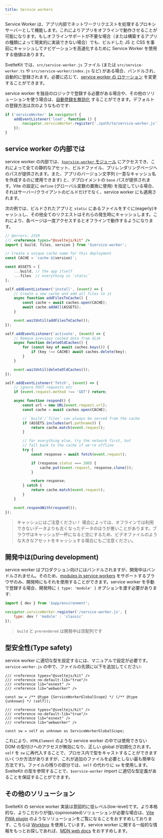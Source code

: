 ```yaml
---
title: Service workers
---
```


Service Worker は、アプリ内部でネットワークリクエストを処理するプロキシサーバーとして機能します。これによりアプリをオフラインで動作させることが可能になります。もしオフラインサポートが不要な場合（または構築するアプリの種類によって現実的に実装できない場合）でも、ビルドした JS と CSS を事前にキャッシュしてナビゲーションを高速化するために Service Worker を使用する価値はあります。

SvelteKit では、`src/service-worker.js` ファイル (または `src/service-worker.ts` や `src/service-worker/index.js` など) がある場合、バンドルされ、自動的に登録されます。必要に応じて、[service worker の ロケーション](configuration#files) を変更することができます。 

service worker を独自のロジックで登録する必要がある場合や、その他のソリューションを使う場合は、[自動登録を無効化](configuration#serviceworker) することができます。デフォルトの登録方法は次のようなものです:

```js
if ('serviceWorker' in navigator) {
	addEventListener('load', function () {
		navigator.serviceWorker.register('./path/to/service-worker.js');
	});
}
```

## service worker の内部では

service worker の内部では、[`$service-worker` モジュール](modules#$service-worker) にアクセスでき、これによって全ての静的なアセット、ビルドファイル、プリレンダリングページへのパスが提供されます。また、アプリのバージョン文字列 (一意なキャッシュ名を作成するのに使用できます) と、デプロイメントの `base` パスが提供されます。Vite の設定に `define` (グローバル変数の置換に使用) を指定している場合、それはサーバー/クライアントのビルドだけでなく、service worker にも適用されます。

次の例では、ビルドされたアプリと `static` にあるファイルをすぐに(eagerly)キャッシュし、その他全てのリクエストはそれらの発生時にキャッシュします。これにより、各ページは一度アクセスするとオフラインで動作するようになります。

```js
// @errors: 2339
/// <reference types="@sveltejs/kit" />
import { build, files, version } from '$service-worker';

// Create a unique cache name for this deployment
const CACHE = `cache-${version}`;

const ASSETS = [
	...build, // the app itself
	...files  // everything in `static`
];

self.addEventListener('install', (event) => {
	// Create a new cache and add all files to it
	async function addFilesToCache() {
		const cache = await caches.open(CACHE);
		await cache.addAll(ASSETS);
	}

	event.waitUntil(addFilesToCache());
});

self.addEventListener('activate', (event) => {
	// Remove previous cached data from disk
	async function deleteOldCaches() {
		for (const key of await caches.keys()) {
			if (key !== CACHE) await caches.delete(key);
		}
	}

	event.waitUntil(deleteOldCaches());
});

self.addEventListener('fetch', (event) => {
	// ignore POST requests etc
	if (event.request.method !== 'GET') return;

	async function respond() {
		const url = new URL(event.request.url);
		const cache = await caches.open(CACHE);

		// `build`/`files` can always be served from the cache
		if (ASSETS.includes(url.pathname)) {
			return cache.match(event.request);
		}

		// for everything else, try the network first, but
		// fall back to the cache if we're offline
		try {
			const response = await fetch(event.request);

			if (response.status === 200) {
				cache.put(event.request, response.clone());
			}

			return response;
		} catch {
			return cache.match(event.request);
		}
	}

	event.respondWith(respond());
});
```

> キャッシュにはご注意ください！ 場合によっては、オフラインでは利用できないデータよりも古くなったデータのほうが悪いことがあります。ブラウザはキャッシュが一杯になると空にするため、ビデオファイルのような大きなアセットをキャッシュする場合にもご注意ください。

## 開発中は(During development)

service worker はプロダクション向けにはバンドルされますが、開発中はバンドルされません。そのため、[modules in service workers](https://web.dev/es-modules-in-sw) をサポートするブラウザのみ、開発時にもそれを使用することができます。service worker を手動で登録する場合、開発時に `{ type: 'module' }` オプションを渡す必要があります:

```js
import { dev } from '$app/environment';

navigator.serviceWorker.register('/service-worker.js', {
	type: dev ? 'module' : 'classic'
});
```

> `build` と `prerendered` は開発中は空配列です

## 型安全性(Type safety)

service worker に適切な型を設定するには、マニュアルで設定が必要です。`service-worker.js` の中で、ファイルの先頭に以下を追加してください:

```original-js
/// <reference types="@sveltejs/kit" />
/// <reference no-default-lib="true"/>
/// <reference lib="esnext" />
/// <reference lib="webworker" />

const sw = /** @type {ServiceWorkerGlobalScope} */ (/** @type {unknown} */ (self));
```
```generated-ts
/// <reference types="@sveltejs/kit" />
/// <reference no-default-lib="true"/>
/// <reference lib="esnext" />
/// <reference lib="webworker" />

const sw = self as unknown as ServiceWorkerGlobalScope;
```

これにより、`HTMLElement` のような service worker の中では使用できない DOM の型付けへのアクセスが無効になり、正しい global が初期化されます。`self` を `sw` に再代入することで、プロセス内で型をキャストすることができます (いくつか方法がありますが、これが追加のファイルを必要としない最も簡単な方法です)。ファイルの残りの部分では、`self` の代わりに `sw` を使用します。SvelteKit の型を参照することで、`$service-worker` import に適切な型定義があることを保証することができます。

## その他のソリューション

SvelteKit の service worker 実装は意図的に低レベル(low-level)です。より本格的な、よりこだわりが強い(opinionated)ソリューションが必要な場合は、[Vite PWA plugin](https://vite-pwa-org.netlify.app/frameworks/sveltekit.html) のようなソリューションをご覧になることをおすすめしております、こちらは [Workbox](https://web.dev/learn/pwa/workbox) を使用しています。service worker に関する一般的な情報をもっとお探しであれば、[MDN web docs](https://developer.mozilla.org/ja/docs/Web/API/Service_Worker_API/Using_Service_Workers) をおすすめします。
